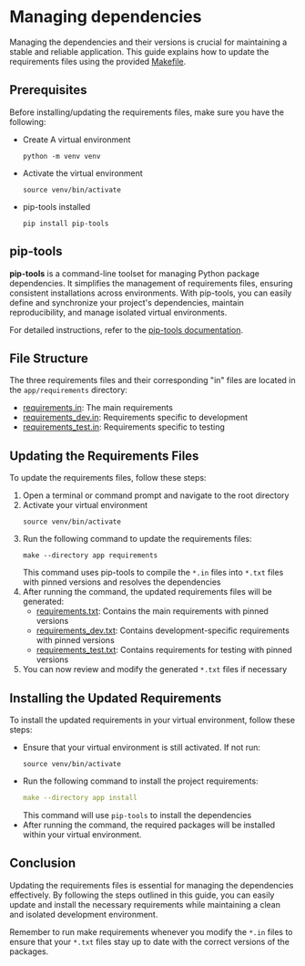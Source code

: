 # Managing dependencies
Managing the dependencies and their versions is crucial for maintaining a stable
and reliable application. This guide explains how to update the requirements
files using the provided [Makefile](../../app/Makefile).

## Prerequisites
Before installing/updating the requirements files, make sure you have the
following:

- Create A virtual environment
    ```
    python -m venv venv
    ```
- Activate the virtual environment 
    ```
    source venv/bin/activate
    ```
- pip-tools installed
    ```
    pip install pip-tools
    ```

## pip-tools

**pip-tools** is a command-line toolset for managing Python package
dependencies. It simplifies the management of requirements files, ensuring
consistent installations across environments. With pip-tools, you can easily
define and synchronize your project's dependencies, maintain reproducibility,
and manage isolated virtual environments.

For detailed instructions, refer to the
[pip-tools documentation](https://pip-tools.readthedocs.io/).

## File Structure
The three requirements files and their corresponding "in" files are located in
the `app/requirements` directory:

- [requirements.in](../../app/requirements/requirements.in): The main requirements
- [requirements_dev.in](../../app/requirements/requirements_dev.in): Requirements specific to development
- [requirements_test.in](../../app/requirements/requirements_test.in): Requirements specific to testing

## Updating the Requirements Files
To update the requirements files, follow these steps:

1. Open a terminal or command prompt and navigate to the root directory
2. Activate your virtual environment
    ```
    source venv/bin/activate
    ```
3. Run the following command to update the requirements files:
    ```
    make --directory app requirements
    ```
    This command uses pip-tools to compile the `*.in` files into `*.txt` files
    with pinned versions and resolves the dependencies 
4. After running the command, the updated requirements files will be generated:
    - [requirements.txt](../../app/requirements/requirements.txt): Contains the main requirements with pinned versions
    - [requirements_dev.txt](../../app/requirements/requirements_dev.txt): Contains development-specific requirements with pinned versions
    - [requirements_test.txt](../../app/requirements/requirements_test.txt): Contains requirements for testing with pinned versions
5. You can now review and modify the generated `*.txt` files if necessary

## Installing the Updated Requirements
To install the updated requirements in your virtual environment, follow these
steps:

- Ensure that your virtual environment is still activated. If not run:
    ```
    source venv/bin/activate
    ```
- Run the following command to install the project requirements:
    ```yaml
    make --directory app install
    ```
    This command will use `pip-tools` to install the dependencies
- After running the command, the required packages will be installed within your virtual environment.

## Conclusion
Updating the requirements files is essential for managing the dependencies
effectively. By following the steps outlined in this guide, you can easily
update and install the necessary requirements while maintaining a clean and
isolated development environment.

Remember to run make requirements whenever you modify the `*.in` files to ensure
that your `*.txt` files stay up to date with the correct versions of the
packages.